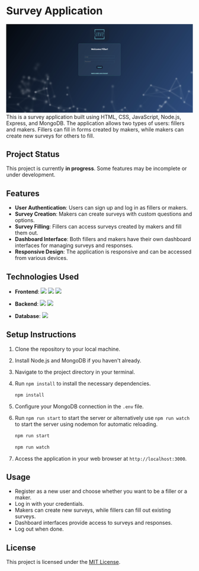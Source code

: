 # Survey Application
![Survey App](./product-screenshot.png?raw=true)
This is a survey application built using HTML, CSS, JavaScript, Node.js, Express, and MongoDB. The application allows two types of users: fillers and makers. Fillers can fill in forms created by makers, while makers can create new surveys for others to fill.

## Project Status

This project is currently **in progress**. Some features may be incomplete or under development.

## Features

- **User Authentication**: Users can sign up and log in as fillers or makers.
- **Survey Creation**: Makers can create surveys with custom questions and options.
- **Survey Filling**: Fillers can access surveys created by makers and fill them out.
- **Dashboard Interface**: Both fillers and makers have their own dashboard interfaces for managing surveys and responses.
- **Responsive Design**: The application is responsive and can be accessed from various devices.

## Technologies Used

- **Frontend**:
  <img src="https://img.shields.io/badge/HTML5-E34F26?style=for-the-badge&logo=html5&logoColor=white" />
  <img src="https://img.shields.io/badge/CSS3-1572B6?style=for-the-badge&logo=css3&logoColor=white" />
  <img src="https://img.shields.io/badge/JavaScript-323330?style=for-the-badge&logo=javascript&logoColor=F7DF1E" />

- **Backend**:
  <img src="https://img.shields.io/badge/Node%20js-339933?style=for-the-badge&logo=nodedotjs&logoColor=white" />
  <img src="https://img.shields.io/badge/Express%20js-000000?style=for-the-badge&logo=express&logoColor=white" />

- **Database**:
  <img src="https://img.shields.io/badge/MongoDB-4EA94B?style=for-the-badge&logo=mongodb&logoColor=white" />


## Setup Instructions

1. Clone the repository to your local machine.
2. Install Node.js and MongoDB if you haven't already.
3. Navigate to the project directory in your terminal.
4. Run `npm install` to install the necessary dependencies.
   
   ```sh
   npm install
   ```
   
6. Configure your MongoDB connection in the `.env` file.
7. Run `npm run start` to start the server or alternatively use `npm run watch` to start the server using nodemon for automatic reloading.
   ```sh
   npm run start
   ```
   ```sh
   npm run watch
   ```
9. Access the application in your web browser at `http://localhost:3000`.

## Usage

- Register as a new user and choose whether you want to be a filler or a maker.
- Log in with your credentials.
- Makers can create new surveys, while fillers can fill out existing surveys.
- Dashboard interfaces provide access to surveys and responses.
- Log out when done.

## License

This project is licensed under the [MIT License](LICENSE).
